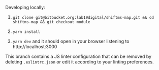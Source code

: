 Developing locally:

1. `git clone git@bitbucket.org:lab19digital/shiftms-map.git && cd shiftms-map && git checkout module`

2. `yarn install`

3. `yarn dev` and it should open in your browser listening to http://localhost:3000


This branch contains a JS linter configuration that can be removed by deleting `.eslintrc.json` or edit it
according to your linting preferences.
